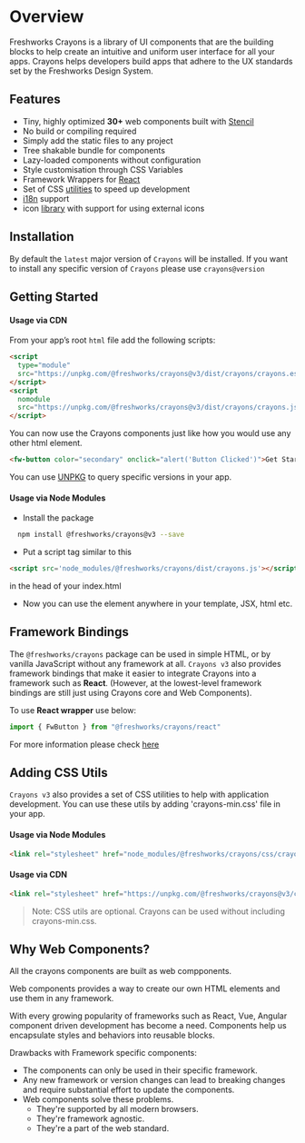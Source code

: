 # Overview

Freshworks Crayons is a library of UI components that are the building blocks to help create an intuitive and uniform user interface for all your apps. Crayons helps developers build apps that adhere to the UX standards set by the Freshworks Design System.

## Features

* Tiny, highly optimized **30+** web components built with [Stencil](https://stenciljs.com/)
* No build or compiling required
* Simply add the static files to any project
* Tree shakable bundle for components
* Lazy-loaded components without configuration
* Style customisation through CSS Variables
* Framework Wrappers for [React](https://crayons.freshworks.com/frameworks/react)
* Set of CSS [utilities](https://crayons.freshworks.com/introduction/#adding-css-utils) to speed up development 
* [i18n](https://crayons.freshworks.com/utilities/i18n) support
* icon [library](https://crayons.freshworks.com/components/icon) with support for using external icons

## Installation
By default the `latest` major version of `Crayons` will be installed. If you want to install any specific version of `Crayons` please use `crayons@version`

## Getting Started

#### Usage via CDN
From your app’s root `html` file add the following scripts: 

```html
<script
  type="module"
  src="https://unpkg.com/@freshworks/crayons@v3/dist/crayons/crayons.esm.js">
</script>
<script
  nomodule
  src="https://unpkg.com/@freshworks/crayons@v3/dist/crayons/crayons.js">
</script>
```

You can now use the Crayons components just like how you would use any other html element.

```html live
<fw-button color="secondary" onclick="alert('Button Clicked')">Get Started</fw-button>
```

You can use [UNPKG](https://unpkg.com/) to query specific versions in your app.

#### Usage via Node Modules
 - Install the package 
```bash
  npm install @freshworks/crayons@v3 --save
```
 - Put a script tag similar to this 
```html
<script src='node_modules/@freshworks/crayons/dist/crayons.js'></script>
``` 
in the head of your index.html
 - Now you can use the element anywhere in your template, JSX, html etc.

## Framework Bindings

The `@freshworks/crayons` package can be used in simple HTML, or by vanilla JavaScript without any framework at all. `Crayons v3` also provides framework bindings that make it easier to integrate Crayons into a framework such as **React**. (However, at the lowest-level framework bindings are still just using Crayons core and Web Components).

To use **React wrapper** use below:
```js
import { FwButton } from "@freshworks/crayons/react"
```
For more information please check [here](https://crayons.freshworks.com/frameworks/react)


## Adding CSS Utils

`Crayons v3` also provides a set of CSS utilities to help with application development. You can use these utils by adding 'crayons-min.css' file in your app. 

#### Usage via Node Modules
```html
<link rel="stylesheet" href="node_modules/@freshworks/crayons/css/crayons-min.css">
```
#### Usage via CDN
```html
<link rel="stylesheet" href="https://unpkg.com/@freshworks/crayons@v3/css/crayons-min.css">
```

> Note: CSS utils are optional. Crayons can be used without including crayons-min.css.

## Why Web Components?

All the crayons components are built as web compponents.

Web components provides a way to create our own HTML elements and use them in any framework.

With every growing popularity of frameworks such as React, Vue, Angular component driven development has become a need. Components help us encapsulate styles and behaviors into reusable blocks. 

Drawbacks with Framework specific components:

  - The components can only be used in their specific framework.
  - Any new framework or version changes can lead to breaking changes and require substantial effort to update the components.
  - Web components solve these problems. 
    - They're supported by all modern browsers.
    - They're framework agnostic.
    - They're a part of the web standard. 
